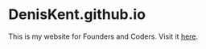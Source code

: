 # DenisKent.github.io
This is my website for Founders and Coders. Visit it [here](DenisKent.github.io).
